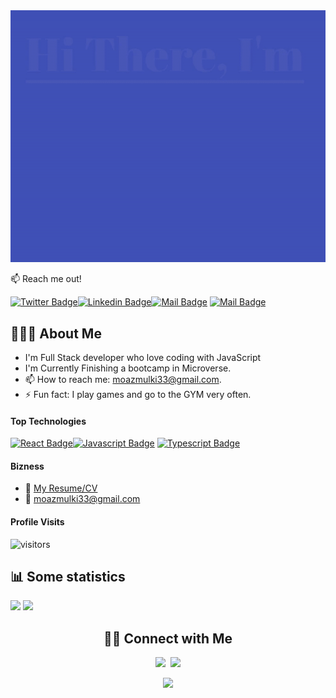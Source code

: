 
<img src="./HiThere.gif"/>


:mailbox: Reach me out!

[![Twitter Badge](https://img.shields.io/badge/-@MoazMulki1-1ca0f1?style=flat&labelColor=1ca0f1&logo=twitter&logoColor=white&link=https://twitter.com/MoazMulki1)](https://twitter.com/MoazMulki1)[![Linkedin Badge](https://img.shields.io/badge/-mouaz-1368981bb?style=flat&labelColor=0e76a8&logo=linkedin&logoColor=white)](https://www.linkedin.com/in/mohammad-mouaz-molki-1368981bb/)[![Mail Badge](https://img.shields.io/badge/-@moazmulki-e84393?style=flat&labelColor=e84393&logo=instagram&logoColor=white)](https://instagram.com/moazmulki) [![Mail Badge](https://img.shields.io/badge/-moazmulki33-c0392b?style=flat&labelColor=c0392b&logo=gmail&logoColor=white)](mailto:moazmulki33@gmail.com)


## 👨🏻‍💻 About Me

- I'm Full Stack developer who love coding with JavaScript 
- I'm Currently Finishing a bootcamp in Microverse.
- 📫 How to reach me: moazmulki33@gmail.com.
- ⚡ Fun fact: I play games and go to the GYM very often.

#### Top Technologies

<!-- TODO: Make technologies links takes you to repositories -->

[![React Badge](https://img.shields.io/badge/-React-61DBFB?style=for-the-badge&labelColor=black&logo=react&logoColor=61DBFB)](#)[![Javascript Badge](https://img.shields.io/badge/-Javascript-F0DB4F?style=for-the-badge&labelColor=black&logo=javascript&logoColor=F0DB4F)](https://www.credential.net/28fef52c-8f84-42a6-8981-20fdf2fd7d0b) [![Typescript Badge](https://img.shields.io/badge/-Typescript-007acc?style=for-the-badge&labelColor=black&logo=typescript&logoColor=007acc)](https://www.credential.net/28fef52c-8f84-42a6-8981-20fdf2fd7d0b) 

#### Bizness
- :paperclip: [My Resume/CV](https://github.com/iammouaz/iammouaz/blob/main/Resume/Moaz%20Almulki.pdf)
- :email: moazmulki33@gmail.com


#### Profile Visits 

![visitors](https://visitor-badge.glitch.me/badge?page_id=iammouaz.iammouaz)


## 📊 Some statistics


<p float="left">
<a href="https://github.com/anuraghazra/github-readme-stats" target="_blank"><img src="https://github-readme-stats.vercel.app/api?username=iammouaz&count_private=true&show_icons=true&theme=merko" width="54%"/></a>
<a href="https://github.com/anuraghazra/github-readme-stats" target="_blank"><img src="https://github-readme-stats.vercel.app/api/top-langs/?username=iammouaz&layout=compact&theme=merko" width="44%"/></a>
</p>

<h2 align="center">🤝🏻 Connect with Me</h2>
<p align="center">
<a href="https://www.linkedin.com/in/mohammad-mouaz-molki-1368981bb/  " target="_blank"><img src="https://img.shields.io/badge/LinkedIn-0077B5?style=for-the-badge&logo=linkedin&logoColor=white"/></a>
&nbsp;<a href="https://twitter.com/MoazMulki1" target="_blank"><img src="https://img.shields.io/badge/Twitter-1DA1F2?style=for-the-badge&logo=twitter&logoColor=white"/></a>
</p>

<p align="center">
<img src="https://profile-counter.glitch.me/{iammouaz}/count.svg"/>
</p>